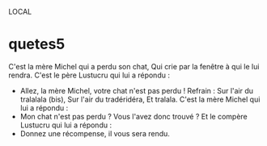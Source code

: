 LOCAL
# quetes5
C'est la mère Michel qui a perdu son chat,
Qui crie par la fenêtre à qui le lui rendra.
C'est le père Lustucru qui lui a répondu :
- Allez, la mère Michel, votre chat n'est pas perdu !
Refrain :
Sur l'air du tralalala (bis),
Sur l'air du tradéridéra,
Et tralala.
C'est la mère Michel qui lui a répondu :
- Mon chat n'est pas perdu ? Vous l'avez donc trouvé ?
Et le compère Lustucru qui lui a répondu :
- Donnez une récompense, il vous sera rendu.
